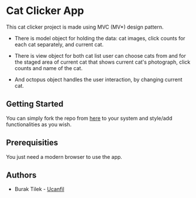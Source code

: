 # Cat Clicker App

This cat clicker project is made using MVC (MV*) design pattern.

 - There is model object for holding the data: cat images, click counts for each cat separately, and current cat.

 - There is view object for both cat list user can choose cats from and for the staged area of current cat that shows current cat's photograph, click counts and name of the cat.

 - And octopus object handles the user interaction, by changing current cat.

## Getting Started

You can simply fork the repo from [here](https://github.com/ucanfil/Cat-Clicker) to your system and style/add functionalities as you wish.

## Prerequisities

You just need a modern browser to use the app.

## Authors

- Burak Tilek - [Ucanfil](https://github.com/ucanfil)
